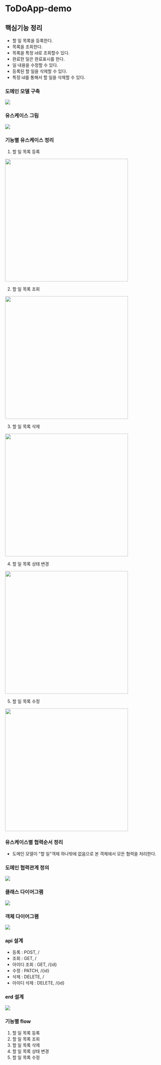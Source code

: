 # ToDoApp-demo

## 핵심기능 정리 

- 할 일 목록을 등록한다.
- 목록을 조회한다.
- 목록을 특정 id로 조회할수 있다.
- 완료한 일은 완료표시를 한다.
- 일 내용을 수정할 수 있다.
- 등록된 할 일을 삭제할 수 있다.
- 특정 id를 통해서 할 일을 삭제할 수 있다.

### 도메인 모델 구축

<img src = "https://github.com/tjddnr7760/ToDoApp-demo/assets/42529087/e0a5c8b4-0bc6-41d2-9c06-5bff05550d44" width="" height=""> 

### 유스케이스 그림

<img src = "https://github.com/tjddnr7760/ToDoApp-demo/assets/42529087/59e83cce-4b98-483f-912f-4fc7e8cbcfb2" width="" height="">

### 기능별 유스케이스 정리

1. 할 일 목록 등록

<img src = "https://github.com/tjddnr7760/ToDoApp-demo/assets/42529087/df02ad68-a0ff-49ac-890f-ed53ab58ff29" width="400" height="">

2. 할 일 목록 조회

<img src = "https://github.com/tjddnr7760/ToDoApp-demo/assets/42529087/ea778d3b-4d41-4ff1-8744-e8d5d2c5b404" width="400" height="">

3. 할 일 목록 삭제

<img src = "https://github.com/tjddnr7760/ToDoApp-demo/assets/42529087/a791e37e-db8e-471a-bdb2-e2cb31d201d6" width="400" height="">

4. 할 일 목록 상태 변경

<img src = "https://github.com/tjddnr7760/ToDoApp-demo/assets/42529087/f866105f-24e7-48c9-9ee9-ccc9b7ff335a" width="400" height="">

5. 할 일 목록 수정

<img src = "https://github.com/tjddnr7760/ToDoApp-demo/assets/42529087/ddbcfa0b-e8c0-4d3c-a46f-0b9ddeb9f87a" width="400" height="">

### 유스케이스별 협력순서 정리

- 도메인 모델이 "할 일"객체 하나밖에 없음으로 본 객체에서 모든 협력을 처리한다.

### 도메인 협력관계 정의

<img src = "https://github.com/tjddnr7760/ToDoApp-demo/assets/42529087/eacf85be-e747-4bf1-8300-ac0e31578566">

### 클래스 다이어그램

<img src = "https://github.com/tjddnr7760/ToDoApp-demo/assets/42529087/fdf757c1-ff08-45ab-9008-2ddf94829c41">

### 객체 다이어그램

<img src = "https://github.com/tjddnr7760/ToDoApp-demo/assets/42529087/18f57a4f-0bfe-48a7-8717-eafa9b7d7101">

### api 설계

- 등록 : POST, /
- 조회 : GET, /
- 아이디 조회 : GET, /{id}
- 수정 : PATCH, /{id}
- 삭제 : DELETE, /
- 아이디 삭제 : DELETE, /{id}

### erd 설계

<img src = "https://github.com/tjddnr7760/ToDoApp-demo/assets/42529087/41a52789-b080-4829-ad25-5ca6df56100a">

### 기능별 flow

1. 할 일 목록 등록
2. 할 일 목록 조회
3. 할 일 목록 삭제
4. 할 일 목록 상태 변경
5. 할 일 목록 수정